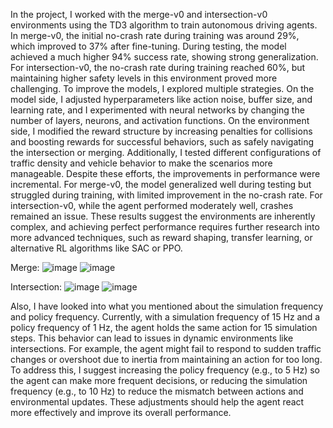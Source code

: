 In the project, I worked with the merge-v0 and intersection-v0 environments using the TD3 algorithm to train autonomous driving agents. In merge-v0, the initial no-crash rate during training was around 29%, which improved to 37% after fine-tuning. During testing, the model achieved a much higher 94% success rate, showing strong generalization. For intersection-v0, the no-crash rate during training reached 60%, but maintaining higher safety levels in this environment proved more challenging.
To improve the models, I explored multiple strategies. On the model side, I adjusted hyperparameters like action noise, buffer size, and learning rate, and I experimented with neural networks by changing the number of layers, neurons, and activation functions. On the environment side, I modified the reward structure by increasing penalties for collisions and boosting rewards for successful behaviors, such as safely navigating the intersection or merging. Additionally, I tested different configurations of traffic density and vehicle behavior to make the scenarios more manageable.
Despite these efforts, the improvements in performance were incremental. For merge-v0, the model generalized well during testing but struggled during training, with limited improvement in the no-crash rate. For intersection-v0, while the agent performed moderately well, crashes remained an issue. These results suggest the environments are inherently complex, and achieving perfect performance requires further research into more advanced techniques, such as reward shaping, transfer learning, or alternative RL algorithms like SAC or PPO.

Merge:
![image](https://github.com/user-attachments/assets/401e12ef-6fcc-4d92-b23c-1491d8834f54)
![image](https://github.com/user-attachments/assets/2f2cca1c-f364-4aed-a974-0e7586aa0bb2)

Intersection:
![image](https://github.com/user-attachments/assets/be2c43ce-5d39-4ce3-8671-1bdaa0e6f48d)
![image](https://github.com/user-attachments/assets/091bf114-0060-4d22-99ef-057d004600f3)


Also, I have looked into what you mentioned about the simulation frequency and policy frequency. Currently, with a simulation frequency of 15 Hz and a policy frequency of 1 Hz, the agent holds the same action for 15 simulation steps. This behavior can lead to issues in dynamic environments like intersections. For example, the agent might fail to respond to sudden traffic changes or overshoot due to inertia from maintaining an action for too long. To address this, I suggest increasing the policy frequency (e.g., to 5 Hz) so the agent can make more frequent decisions, or reducing the simulation frequency (e.g., to 10 Hz) to reduce the mismatch between actions and environmental updates. These adjustments should help the agent react more effectively and improve its overall performance.
